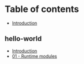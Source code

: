 # Table of contents

* [Introduction](README.md)

## hello-world

* [Introduction](hello-world/introduccion.md)
* [01 - Runtime modules](hello-world/01-modulos-incluidos-en-el-runtime.md)

